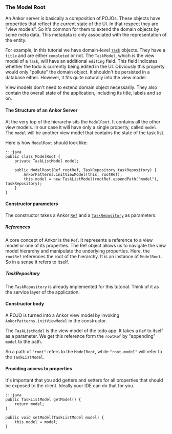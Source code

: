 ### The Model Root

An Ankor server is basically a composition of POJOs.
These objects have properties that reflect the current state of the UI.
In that respect they are "view models".
So it's common for them to extend the domain objects by some meta data.
This metadata is only associated with the representation of the entity.

For example, in this tutorial we have domain-level [`Task`][1] objects.
They have a `title` and are either `completed` or not.
The `TaskModel`, which is the view model of a `Task`, will have an additional `editing` field.
This field indicates whether the todo is currently being edited in the UI.
Obviously this property would only "pollute" the domain object.
It shouldn't be persisted in a database either.
However, it fits quite naturally into the view model.

View models don't need to extend domain object necessarily.
They also contain the overall state of the application, including its title, labels and so on.

#### The Structure of an Ankor Server

At the very top of the hierarchy sits the `ModelRoot`.
It contains all the other view models.
In our case it will have only a single property, called `model`.
The `model` will be another view model that contains the state of the task list.

Here is how `ModelRoot` should look like:

    :::java
    public class ModelRoot {
        private TaskListModel model;

        public ModelRoot(Ref rootRef, TaskRepository taskRepository) {
            AnkorPatterns.initViewModel(this, rootRef);
            this.model = new TaskListModel(rootRef.appendPath("model"), taskRepository);
        }
    }
    
#### Constructor parameters

The constructor takes a Ankor [`Ref`][2] and a [`TaskRepository`][3] as parameters.

##### References

A core concept of Ankor is the `Ref`.
It represents a reference to a view model or one of its properties.
The Ref object allows us to navigate the view model hierarchy and manipulate the underlying properties.
Here, the `rootRef` references the root of the hierarchy. 
It is an instance of `ModelRoot`. 
So in a sense it refers to itself.

##### TaskRepository

The `TaskRepository` is already implemented for this tutorial.
Think of it as the service layer of the application.

#### Constructor body

A POJO is turned into a Ankor view model by invoking `AnkorPatterns.initViewModel` in the constructor.

The `TaskListModel` is the view model of the todo app. 
It takes a `Ref` to itself as a parameter.
We get this reference form the `rootRef` by "appending" `model` to the path.

So a path of `"root"` refers to the `ModelRoot`, while `"root.model"` will refer to the `TaskListModel`.

#### Providing access to properties

It's important that you add getters and setters for all properties that should be exposed to the client.
Ideally your IDE can do that for you.

    :::java
    public TaskListModel getModel() {
        return model;
    }

    public void setModel(TaskListModel model) {
        this.model = model;
    }


[1]: https://github.com/ankor-io/ankor-todo-tutorial/blob/server-step-2/todo-server/src/main/java/io/ankor/tutorial/model/Task.java
[2]: http://ankor.io/static/javadoc/apidocs/at/irian/ankor/ref/Ref.html
[3]: https://github.com/ankor-io/ankor-todo-tutorial/blob/server-step-2/todo-server/src/main/java/io/ankor/tutorial/model/TaskRepository.java
